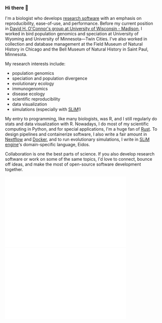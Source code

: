 ### Hi there 👋

I'm a biologist who develops [research software](https://us-rse.org/about/what-is-an-rse/) with an emphasis on reproducibility, ease-of-use, and performance. Before my current position in [David H. O'Connor's group at University of Wisconsin - Madison](https://dho.pathology.wisc.edu/), I worked in bird population genomics and speciation at University of Wyoming and University of Minnesota—Twin Cities. I've also worked in collection and database management at the Field Museum of Natural History in Chicago and the Bell Museum of Natural History in Saint Paul, Minnesota.

My research interests include:
 - population genomics
 - speciation and population divergence
 - evolutionary ecology
 - immunogenomics
 - disease ecology
 - scientific reproducibility
 - data visualization
 - simulations (especially with [SLiM](https://messerlab.org/slim/)!)

My entry to programming, like many biologists, was R, and I still regularly do stats and data visualization with R. Nowadays, I do most of my scientific computing in Python, and for special applications, I'm a huge fan of [Rust](https://www.rust-lang.org/). To design pipelines and containerize software, I also write a fair amount in [Nextflow](https://www.nextflow.io/) and [Docker](https://www.docker.com/), and to run evolutionary simulations, I write in [SLiM engine](https://messerlab.org/slim/)'s domain-specific language, Eidos.

Collaboration is one the best parts of science. If you also develop research software or work on some of the same topics, I'd love to connect, bounce off ideas, and make the most of open-source software development together.

<img src = "https://github.com/nrminor/nrminor-stats/blob/master/generated/overview.svg" width=400></img> <img src = "https://github.com/nrminor/nrminor-stats/blob/master/generated/languages.svg" width=400>

<!--
**nrminor/nrminor** is a ✨ _special_ ✨ repository because its `README.md` (this file) appears on your GitHub profile.

Here are some ideas to get you started:

- 🔭 I’m currently working on ...
- 🌱 I’m currently learning ...
- 👯 I’m looking to collaborate on ...
- 🤔 I’m looking for help with ...
- 💬 Ask me about ...
- 📫 How to reach me: ...
- 😄 Pronouns: ...
- ⚡ Fun fact: ...
-->
